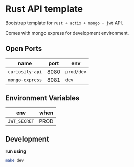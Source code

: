 # Rust API template

Bootstrap template for `rust + actix + mongo + jwt` API.

Comes with mongo express for development environment. 

## Open Ports

| name            | port | env        |
| -------------   | ---- | --------   |
| `curiosity-api` | 8080 | `prod/dev` |
| `mongo-express` | 8081 | `dev`      |

## Environment Variables

| env          | when        |
| ---          | ----------- |
| `JWT_SECRET` | PROD        |

## Development

**run using**

```bash
make dev
```

